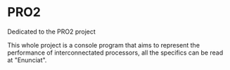# PRO2
Dedicated to the PRO2 project

This whole project is a console program that aims to represent the performance of interconnectated processors, all the specifics can be read at "Enunciat".
